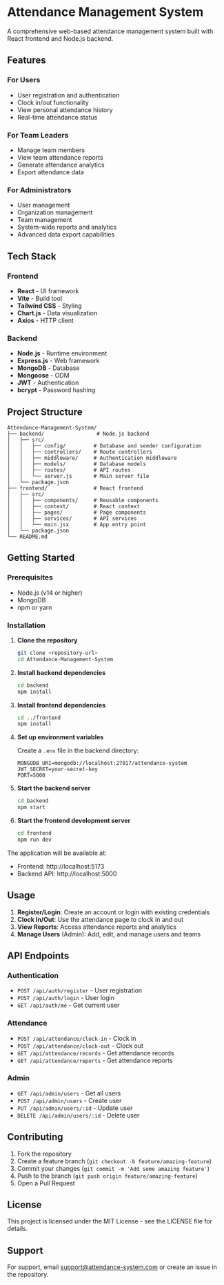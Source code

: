 # Attendance Management System

A comprehensive web-based attendance management system built with React frontend and Node.js backend.

## Features

### For Users
- User registration and authentication
- Clock in/out functionality
- View personal attendance history
- Real-time attendance status

### For Team Leaders
- Manage team members
- View team attendance reports
- Generate attendance analytics
- Export attendance data

### For Administrators
- User management
- Organization management
- Team management
- System-wide reports and analytics
- Advanced data export capabilities

## Tech Stack

### Frontend
- **React** - UI framework
- **Vite** - Build tool
- **Tailwind CSS** - Styling
- **Chart.js** - Data visualization
- **Axios** - HTTP client

### Backend
- **Node.js** - Runtime environment
- **Express.js** - Web framework
- **MongoDB** - Database
- **Mongoose** - ODM
- **JWT** - Authentication
- **bcrypt** - Password hashing

## Project Structure

```
Attendance-Management-System/
├── backend/                 # Node.js backend
│   ├── src/
│   │   ├── config/         # Database and seeder configuration
│   │   ├── controllers/    # Route controllers
│   │   ├── middleware/     # Authentication middleware
│   │   ├── models/         # Database models
│   │   ├── routes/         # API routes
│   │   └── server.js       # Main server file
│   └── package.json
├── frontend/               # React frontend
│   ├── src/
│   │   ├── components/     # Reusable components
│   │   ├── context/        # React context
│   │   ├── pages/          # Page components
│   │   ├── services/       # API services
│   │   └── main.jsx        # App entry point
│   └── package.json
└── README.md
```

## Getting Started

### Prerequisites
- Node.js (v14 or higher)
- MongoDB
- npm or yarn

### Installation

1. **Clone the repository**
   ```bash
   git clone <repository-url>
   cd Attendance-Management-System
   ```

2. **Install backend dependencies**
   ```bash
   cd backend
   npm install
   ```

3. **Install frontend dependencies**
   ```bash
   cd ../frontend
   npm install
   ```

4. **Set up environment variables**
   
   Create a `.env` file in the backend directory:
   ```env
   MONGODB_URI=mongodb://localhost:27017/attendance-system
   JWT_SECRET=your-secret-key
   PORT=5000
   ```

5. **Start the backend server**
   ```bash
   cd backend
   npm start
   ```

6. **Start the frontend development server**
   ```bash
   cd frontend
   npm run dev
   ```

The application will be available at:
- Frontend: http://localhost:5173
- Backend API: http://localhost:5000

## Usage

1. **Register/Login**: Create an account or login with existing credentials
2. **Clock In/Out**: Use the attendance page to clock in and out
3. **View Reports**: Access attendance reports and analytics
4. **Manage Users** (Admin): Add, edit, and manage users and teams

## API Endpoints

### Authentication
- `POST /api/auth/register` - User registration
- `POST /api/auth/login` - User login
- `GET /api/auth/me` - Get current user

### Attendance
- `POST /api/attendance/clock-in` - Clock in
- `POST /api/attendance/clock-out` - Clock out
- `GET /api/attendance/records` - Get attendance records
- `GET /api/attendance/reports` - Get attendance reports

### Admin
- `GET /api/admin/users` - Get all users
- `POST /api/admin/users` - Create user
- `PUT /api/admin/users/:id` - Update user
- `DELETE /api/admin/users/:id` - Delete user

## Contributing

1. Fork the repository
2. Create a feature branch (`git checkout -b feature/amazing-feature`)
3. Commit your changes (`git commit -m 'Add some amazing feature'`)
4. Push to the branch (`git push origin feature/amazing-feature`)
5. Open a Pull Request

## License

This project is licensed under the MIT License - see the LICENSE file for details.

## Support

For support, email support@attendance-system.com or create an issue in the repository.

